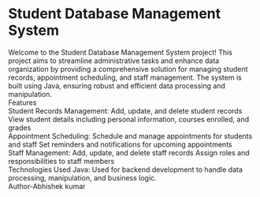# Student Database Management System
Welcome to the Student Database Management System project! This project aims to streamline administrative tasks and enhance data organization by providing a comprehensive solution for managing student records, appointment scheduling, and staff management. The system is built using Java, ensuring robust and efficient data processing and manipulation.
<br>
Features
<br>
Student Records Management:
Add, update, and delete student records
View student details including personal information, courses enrolled, and grades
<br>
Appointment Scheduling:
Schedule and manage appointments for students and staff
Set reminders and notifications for upcoming appointments
<br>
Staff Management:
Add, update, and delete staff records
Assign roles and responsibilities to staff members
<br>
Technologies Used
Java: Used for backend development to handle data processing, manipulation, and business logic.
<br>
Author-Abhishek kumar
